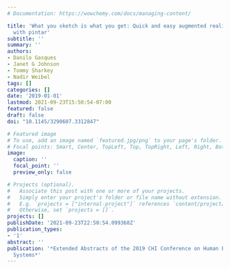 ```yaml
---
# Documentation: https://wowchemy.com/docs/managing-content/

title: 'What you sketch is what you get: Quick and easy augmented reality prototyping
  with pintar'
subtitle: ''
summary: ''
authors:
- Danilo Gasques
- Janet G Johnson
- Tommy Sharkey
- Nadir Weibel
tags: []
categories: []
date: '2019-01-01'
lastmod: 2021-09-23T15:50:54-07:00
featured: false
draft: false
doi: "10.1145/3290607.3312847"

# Featured image
# To use, add an image named `featured.jpg/png` to your page's folder.
# Focal points: Smart, Center, TopLeft, Top, TopRight, Left, Right, BottomLeft, Bottom, BottomRight.
image:
  caption: ''
  focal_point: ''
  preview_only: false

# Projects (optional).
#   Associate this post with one or more of your projects.
#   Simply enter your project's folder or file name without extension.
#   E.g. `projects = ["internal-project"]` references `content/project/deep-learning/index.md`.
#   Otherwise, set `projects = []`.
projects: []
publishDate: '2021-09-23T22:50:54.099368Z'
publication_types:
- '1'
abstract: ''
publication: '*Extended Abstracts of the 2019 CHI Conference on Human Factors in Computing
  Systems*'
---
```

